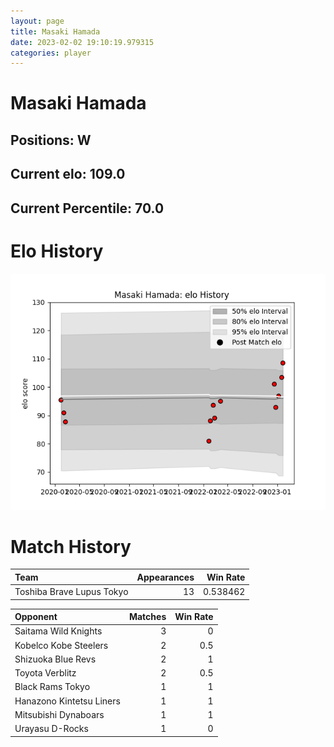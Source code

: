 ```yaml
---  
layout: page  
title: Masaki Hamada  
date: 2023-02-02 19:10:19.979315  
categories: player  
---
```

# Masaki Hamada

## Positions: W

## Current elo: 109.0

## Current Percentile: 70.0

# Elo History


![elo history](history_MasakiHamada.png)
# Match History


| Team                      |   Appearances |   Win Rate |
|:--------------------------|--------------:|-----------:|
| Toshiba Brave Lupus Tokyo |            13 |   0.538462 |

| Opponent                 |   Matches |   Win Rate |
|:-------------------------|----------:|-----------:|
| Saitama Wild Knights     |         3 |        0   |
| Kobelco Kobe Steelers    |         2 |        0.5 |
| Shizuoka Blue Revs       |         2 |        1   |
| Toyota Verblitz          |         2 |        0.5 |
| Black Rams Tokyo         |         1 |        1   |
| Hanazono Kintetsu Liners |         1 |        1   |
| Mitsubishi Dynaboars     |         1 |        1   |
| Urayasu D-Rocks          |         1 |        0   |